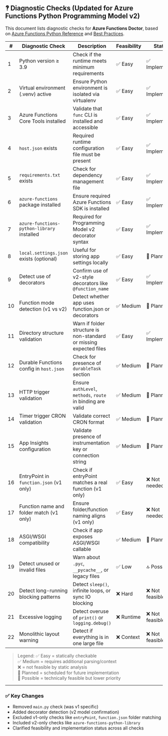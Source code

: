 ## 🙺 Diagnostic Checks (Updated for Azure Functions Python Programming Model v2)

This document lists diagnostic checks for **Azure Functions Doctor**, based on [Azure Functions Python Reference](https://learn.microsoft.com/en-us/azure/azure-functions/functions-reference-python?tabs=get-started%2Casgi%2Capplication-level&pivots=python-mode-decorators) and [Best Practices](https://learn.microsoft.com/en-us/azure/azure-functions/functions-best-practices?tabs=python).

| #  | Diagnostic Check                           | Description                                                        | Feasibility | Status         |
| -- | ------------------------------------------ | ------------------------------------------------------------------ | ----------- | -------------- |
| 1  | Python version ≥ 3.9                       | Check if the runtime meets minimum requirements                    | ✅ Easy      | ✅ Implemented  |
| 2  | Virtual environment (.venv) active         | Ensure Python environment is isolated via virtualenv               | ✅ Easy      | ✅ Implemented  |
| 3  | Azure Functions Core Tools installed       | Validate that `func` CLI is installed and accessible               | ✅ Easy      | ✅ Implemented  |
| 4  | `host.json` exists                         | Required runtime configuration file must be present                | ✅ Easy      | ✅ Implemented  |
| 5  | `requirements.txt` exists                  | Check for dependency management file                               | ✅ Easy      | ✅ Implemented  |
| 6  | `azure-functions` package installed        | Ensure required Azure Functions SDK is installed                   | ✅ Easy      | ✅ Implemented  |
| 7  | `azure-functions-python-library` installed | Required for Programming Model v2 decorator syntax                 | ✅ Easy      | ✅ Implemented  |
| 8  | `local.settings.json` exists (optional)    | Useful for storing app settings locally                            | ✅ Easy      | 🔧 Planned     |
| 9  | Detect use of decorators                   | Confirm use of v2-style decorators like `@function_name`           | ✅ Easy      | ✅ Implemented  |
| 10 | Function mode detection (v1 vs v2)         | Detect whether app uses function.json or decorators                | ✅ Medium    | 🔧 Planned     |
| 11 | Directory structure validation             | Warn if folder structure is non-standard or missing expected files | ✅ Easy      | ✅ Implemented  |
| 12 | Durable Functions config in `host.json`    | Check for presence of `durableTask` section                        | ✅ Medium    | 🔧 Planned     |
| 13 | HTTP trigger validation                    | Ensure `authLevel`, `methods`, `route` in binding are valid        | ✅ Medium    | 🔧 Planned     |
| 14 | Timer trigger CRON validation              | Validate correct CRON format                                       | ✅ Medium    | 🔧 Planned     |
| 15 | App Insights configuration                 | Validate presence of instrumentation key or connection string      | ✅ Medium    | 🔧 Planned     |
| 16 | EntryPoint in `function.json` (v1 only)    | Check if entryPoint matches a real function (v1 only)              | ✅ Easy      | ❌ Not needed   |
| 17 | Function name and folder match (v1 only)   | Ensure folder/function naming aligns (v1 only)                     | ✅ Easy      | ❌ Not needed   |
| 18 | ASGI/WSGI compatibility                    | Check if app exposes ASGI/WSGI callable                            | ✅ Medium    | 🔧 Planned     |
| 19 | Detect unused or invalid files             | Warn about `.pyc`, `__pycache__`, or legacy files                  | ✅ Low       | 🔝 Possible    |
| 20 | Detect long-running blocking patterns      | Detect `sleep()`, infinite loops, or sync IO blocking              | ❌ Hard      | ❌ Not feasible |
| 21 | Excessive logging                          | Detect overuse of `print()` or `logging.debug()`                   | ❌ Runtime   | ❌ Not feasible |
| 22 | Monolithic layout warning                  | Detect if everything is in one large file                          | ❌ Context   | ❌ Not feasible |

> Legend:
> ✅ Easy = statically checkable  
> ✅ Medium = requires additional parsing/context  
> ❌ = not feasible by static analysis  
> 🔧 Planned = scheduled for future implementation  
> 🧭 Possible = technically feasible but lower priority

---

### ✅ Key Changes

* Removed `main.py` check (was v1 specific)
* Added decorator detection (v2 model confirmation)
* Excluded v1-only checks like `entryPoint`, `function.json` folder matching
* Included v2-only checks like `azure-functions-python-library`
* Clarified feasibility and implementation status across all checks
